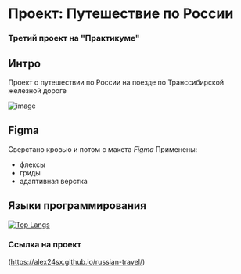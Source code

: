 # Проект: Путешествие по России

### Третий проект на "Практикуме"

## Интро

Проект о путешествии по России на поезде по Транссибирской железной дороге

![image](https://github.com/Alex24Sx/russian-travel/blob/main/images/gif-to-README/Ao.gif)

## Figma
 Сверстано кровью и потом с макета *Figma*
Применены:
- флексы
- гриды
- адаптивная верстка
## Языки программирования


[![Top Langs](https://github-readme-stats.vercel.app/api/top-langs/?username=anuraghazra&layout=compact)](https://github.com/anuraghazra/github-readme-stats)



 ### Ссылка на проект
(https://alex24sx.github.io/russian-travel/)
